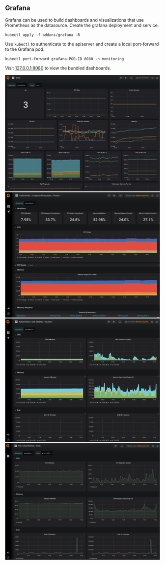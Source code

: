 ## Grafana

Grafana can be used to build dashboards and visualizations that use Prometheus as the datasource. Create the grafana deployment and service.

```
kubectl apply -f addons/grafana -R
```

Use `kubectl` to authenticate to the apiserver and create a local port-forward to the Grafana pod.

```
kubectl port-forward grafana-POD-ID 8080 -n monitoring
```

Visit [127.0.0.1:8080](http://127.0.0.1:8080) to view the bundled dashboards.

![Grafana etcd](../img/grafana-etcd.png)
![Grafana resources cluster](../img/grafana-resources-cluster.png)
![Grafana usage cluster](../img/grafana-usage-cluster.png)
![Grafana usage node](../img/grafana-usage-node.png)

